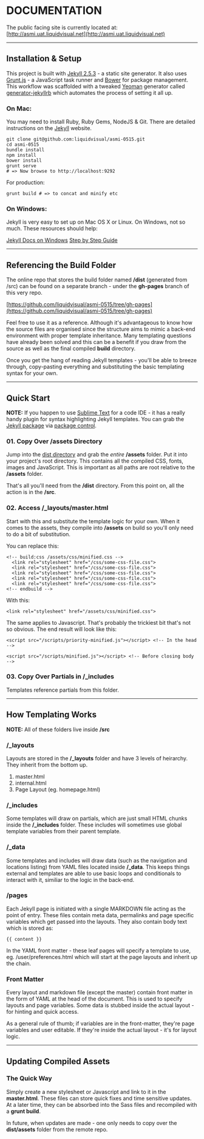 # DOCUMENTATION

The public facing site is currently located at:
[http://asmi.uat.liquidvisual.net](http://asmi.uat.liquidvisual.net)

---

## Installation &  Setup

This project is built with [Jekyll 2.5.3](http://jekyllrb.com) - a static site generator. It also uses [Grunt.js](http://gruntjs.com) - a JavaScript task runner and [Bower](http://bower.io) for package management. This workflow was scaffolded with a tweaked [Yeoman](http://yeoman.io) generator called [generator-jekyllrb](https://github.com/robwierzbowski/generator-jekyllrb) which automates the process of setting it all up.

### On Mac:

You may need to install Ruby, Ruby Gems, NodeJS & Git. There are detailed instructions on the [Jekyll](http://jekyllrb.com/docs/installation/) website.

    git clone git@github.com:liquidvisual/asmi-0515.git
    cd asmi-0515
    bundle install
    npm install
    bower install
    grunt serve
    # => Now browse to http://localhost:9292

For production:

    grunt build # => to concat and minify etc

### On Windows:

Jekyll is very easy to set up on Mac OS X or Linux. On Windows, not so much. These resources should help:

[Jekyll Docs on Windows](http://jekyllrb.com/docs/windows/#installation)
[Step by Step Guide](http://jekyll-windows.juthilo.com)

---

## Referencing the Build Folder

The online repo that stores the build folder named **/dist** (generated from /src) can be found on a separate branch - under the **gh-pages** branch of this very repo.

[https://github.com/liquidvisual/asmi-0515/tree/gh-pages](https://github.com/liquidvisual/asmi-0515/tree/gh-pages)

Feel free to use it as a reference. Although it's advantageous to know how the source files are organised since the structure aims to mimic a back-end environment with proper template inheritance. Many templating questions have already been solved and this can be a benefit if you draw from the source as well as the final compiled **build** directory.

Once you get the hang of reading Jekyll templates - you'll be able to breeze through, copy-pasting everything and substituting the basic templating syntax for your own.

---

## Quick Start

**NOTE:** If you happen to use [Sublime Text](http://www.sublimetext.com/3) for a code IDE - it has a really handy plugin for syntax highlighting Jekyll templates. You can grab the [Jekyll package](https://sublime.wbond.net/packages/Jekyll) via [package control](https://sublime.wbond.net).

### 01. Copy Over /assets Directory

Jump into the [dist directory](https://github.com/liquidvisual/asmi-0515/tree/gh-pages) and grab the *entire* **/assets** folder. Put it into your project's root directory. This contains all the compiled CSS, fonts, images and JavaScript. This is important as all paths are root relative to the **/assets** folder.

That's all you'll need from the **/dist** directory. From this point on, all the action is in the **/src**.

### 02. Access /_layouts/master.html

Start with this and substitute the template logic for your own. When it comes to the assets, they compile into **/assets** on build so you'll only need to do a bit of substitution.

You can replace this:

    <!-- build:css /assets/css/minified.css -->
      <link rel="stylesheet" href="/css/some-css-file.css">
      <link rel="stylesheet" href="/css/some-css-file.css">
      <link rel="stylesheet" href="/css/some-css-file.css">
      <link rel="stylesheet" href="/css/some-css-file.css">
      <link rel="stylesheet" href="/css/some-css-file.css">
    <!-- endbuild -->

With this:

    <link rel="stylesheet" href="/assets/css/minified.css">

The same applies to Javascript. That's probably the trickiest bit that's not so obvious. The end result will look like this:

    <script src="/scripts/priority-minified.js"></script> <!-- In the head -->

    <script src="/scripts/minified.js"></script> <!-- Before closing body -->

### 03. Copy Over Partials in /_includes

Templates reference partials from this folder.

---

## How Templating Works

**NOTE:** All of these folders live inside **/src**

### /_layouts

Layouts are stored in the **/_layouts** folder and have 3 levels of heirarchy. They inherit from the bottom up.

1. master.html
2. internal.html
3. Page Layout (eg. homepage.html)

### /_includes

Some templates will draw on partials, which are just small HTML chunks inside the **/_includes** folder. These includes will sometimes use global template variables from their parent template.

### /_data

Some templates and includes will draw data (such as the navigation and locations listing) from YAML files located inside **/_data**. This keeps things external and templates are able to use basic loops and conditionals to interact with it, similiar to the logic in the back-end.


### /pages

Each Jekyll page is initiated with a single MARKDOWN file acting as the point of entry. These files contain meta data, permalinks and page specific variables which get passed into the layouts. They also contain body text which is stored as:

    {{ content }}

In the YAML front matter - these leaf pages will specify a template to use, eg. /user/preferences.html which will start at the page layouts and inherit up the chain.

### Front Matter

Every layout and markdown file (except the master) contain front matter in the form of YAML at the head of the document. This is used to specify layouts and page variables. Some data is stubbed inside the actual layout - for hinting and quick access.

As a general rule of thumb; if variables are in the front-matter, they're page variables and user editable. If they're inside the actual layout - it's for layout logic.

---

## Updating Compiled Assets

### The Quick Way

Simply create a new stylesheet or Javascript and link to it in the **master.html**. These files can store quick fixes and time sensitive updates. At a later time, they can be absorbed into the Sass files and recompiled with a **grunt build**.

In future, when updates are made - one only needs to copy over the **dist/assets** folder from the remote repo.